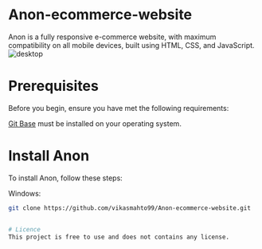# Anon-ecommerce-website

Anon is a fully responsive e-commerce website, with maximum compatibility on all mobile devices, built using HTML, CSS, and JavaScript.
![desktop](https://github.com/user-attachments/assets/a48d3174-9eda-4237-abe0-a5dc13ffeff3)


# Prerequisites
Before you begin, ensure you have met the following requirements:

[Git Base](https://git-scm.com/downloads) must be installed on your operating system.

# Install Anon

To install Anon, follow these steps:

Windows:
```bash
git clone https://github.com/vikasmahto99/Anon-ecommerce-website.git


# Licence
This project is free to use and does not contains any license.



